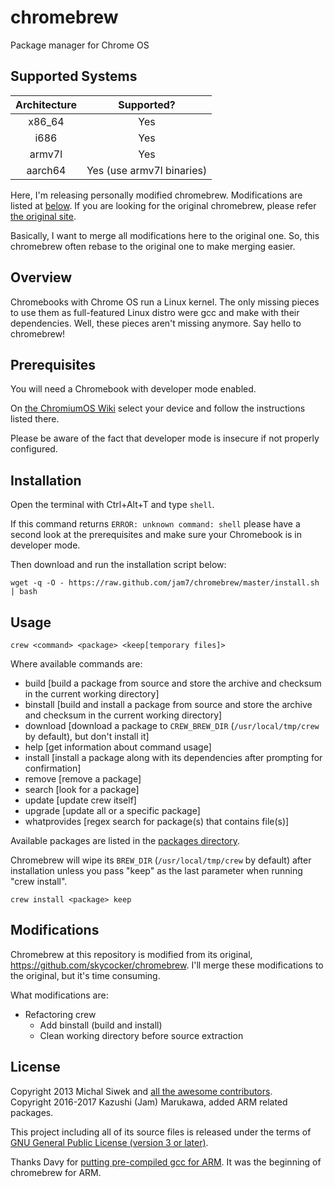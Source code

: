 chromebrew
==========

Package manager for Chrome OS

Supported Systems
-----------------

| Architecture | Supported? |
|:---:|:---:|
| x86_64 | Yes |
| i686 | Yes |
| armv7l | Yes |
| aarch64 | Yes (use armv7l binaries) |

Here, I'm releasing personally modified chromebrew.  Modifications are listed at
[below](#modifications). If you are looking for the original chromebrew, please
refer [the original site](https://github.com/skycocker/chromebrew/).

Basically, I want to merge all modifications here to the original one.
So, this chromebrew often rebase to the original one to make merging
easier.

Overview
--------

Chromebooks with Chrome OS run a Linux kernel. The only missing pieces to use them as full-featured Linux distro were gcc and make with their dependencies. Well, these pieces aren't missing anymore. Say hello to chromebrew!

Prerequisites
-------------

You will need a Chromebook with developer mode enabled.

On [the ChromiumOS Wiki](https://www.chromium.org/chromium-os/developer-information-for-chrome-os-devices) select your device and follow the instructions listed there.

Please be aware of the fact that developer mode is insecure if not properly configured.

Installation
------------
Open the terminal with Ctrl+Alt+T and type `shell`.

If this command returns `ERROR: unknown command: shell` please have a second look at the prerequisites and make sure your Chromebook is in developer mode.

Then download and run the installation script below:

    wget -q -O - https://raw.github.com/jam7/chromebrew/master/install.sh | bash

Usage
-----

    crew <command> <package> <keep[temporary files]>

Where available commands are:

  * build [build a package from source and store the archive and checksum in the current working directory]
  * binstall [build and install a package from source and store the archive and checksum in the current working directory]
  * download [download a package to `CREW_BREW_DIR` (`/usr/local/tmp/crew` by default), but don't install it]
  * help [get information about command usage]
  * install [install a package along with its dependencies after prompting for confirmation]
  * remove [remove a package]
  * search [look for a package]
  * update [update crew itself]
  * upgrade [update all or a specific package]
  * whatprovides [regex search for package(s) that contains file(s)]

Available packages are listed in the [packages directory](https://github.com/jam7/chromebrew/tree/master/packages).

Chromebrew will wipe its `BREW_DIR` (`/usr/local/tmp/crew` by default) after installation unless you pass "keep" as the last parameter when running "crew install".

    crew install <package> keep

Modifications
-------------

Chromebrew at this repository is modified from its original, https://github.com/skycocker/chromebrew.
I'll merge these modifications to the original, but it's time consuming.

What modifications are:

  * Refactoring crew
    * Add binstall (build and install)
    * Clean working directory before source extraction

License
-------

Copyright 2013 Michal Siwek and [all the awesome contributors](https://github.com/skycocker/chromebrew/graphs/contributors).  
Copyright 2016-2017 Kazushi (Jam) Marukawa, added ARM related packages.

This project including all of its source files is released under the terms of [GNU General Public License (version 3 or later)](http://www.gnu.org/licenses/gpl.txt).

Thanks Davy for [putting pre-compiled gcc for ARM](http://davy.nyacom.net/cros-arm-dev.html).  It was the beginning of chromebrew for ARM.

